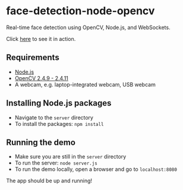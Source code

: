# face-detection-node-opencv

Real-time face detection using OpenCV, Node.js, and WebSockets.

Click [here](http://youtu.be/v2SY0naPBFw) to see it in action.

## Requirements

* [Node.js](http://nodejs.org/)
* [OpenCV 2.4.9 - 2.4.11](http://opencv.org/)
* A webcam, e.g. laptop-integrated webcam, USB webcam

## Installing Node.js packages

* Navigate to the `server` directory
* To install the packages: `npm install`

## Running the demo

* Make sure you are still in the `server` directory
* To run the server: `node server.js`
* To run the demo locally, open a browser and go to `localhost:8080`

The app should be up and running!
